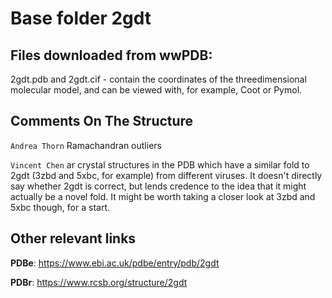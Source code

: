 # Base folder 2gdt

## Files downloaded from wwPDB:

2gdt.pdb and 2gdt.cif - contain the coordinates of the threedimensional molecular model, and can be viewed with, for example, Coot or Pymol.


## Comments On The Structure
`Andrea Thorn`
Ramachandran outliers

`Vincent Chen`
ar crystal structures in the PDB which have a similar fold to 2gdt (3zbd and 5xbc, for example) from different viruses.  It doesn't directly say whether 2gdt is correct, but lends credence to the idea that it might actually be a novel fold.  It might be worth taking a closer look at 3zbd and 5xbc though, for a start.



## Other relevant links 
**PDBe**:  https://www.ebi.ac.uk/pdbe/entry/pdb/2gdt
 
**PDBr**: https://www.rcsb.org/structure/2gdt 
